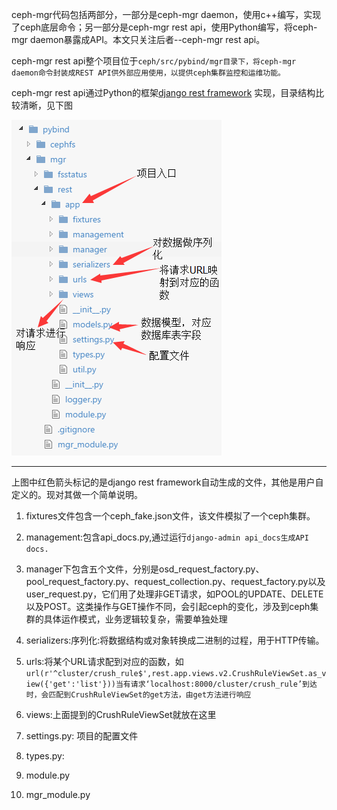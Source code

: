 ceph-mgr代码包括两部分，一部分是ceph-mgr daemon，使用c++编写，实现了ceph底层命令；另一部分是ceph-mgr rest api，使用Python编写，将ceph-mgr daemon暴露成API。本文只关注后者--ceph-mgr rest api。

ceph-mgr rest api整个项目位于`ceph/src/pybind/mgr目录下，将ceph-mgr daemon命令封装成REST API供外部应用使用，以提供ceph集群监控和运维功能。`

ceph-mgr rest api通过Python的框架[django rest framework](http://www.django-rest-framework.org/) 实现，目录结构比较清晰，见下图

![](/assets/rest-framework.png)

---

上图中红色箭头标记的是django rest framework自动生成的文件，其他是用户自定义的。现对其做一个简单说明。

1. fixtures文件包含一个ceph\_fake.json文件，该文件模拟了一个ceph集群。

2. management:包含api\_docs.py,通过运行`django-admin api_docs生成API docs.`

3. manager下包含五个文件，分别是osd\_request\_factory.py、pool\_request\_factory.py、request\_collection.py、request\_factory.py以及user\_request.py，它们用了处理非GET请求，如POOL的UPDATE、DELETE以及POST。这类操作与GET操作不同，会引起ceph的变化，涉及到ceph集群的具体运作模式，业务逻辑较复杂，需要单独处理

4. serializers:序列化:将数据结构或对象转换成二进制的过程，用于HTTP传输。

5. urls:将某个URL请求配到对应的函数，如`url(r'^cluster/crush_rule$',rest.app.views.v2.CrushRuleViewSet.as_view({'get':'list'}))当有请求‘localhost:8000/cluster/crush_rule’到达时，会匹配到CrushRuleViewSet的get方法，由get方法进行响应`

6. views:上面提到的CrushRuleViewSet就放在这里

7. settings.py: 项目的配置文件

8. types.py:

9. module.py

10. mgr\_module.py




